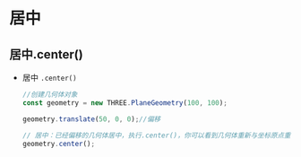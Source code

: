 # 居中

## 居中.center()

+ 居中 `.center()`

  ```js
  //创建几何体对象
  const geometry = new THREE.PlaneGeometry(100, 100);

  geometry.translate(50, 0, 0);//偏移

  // 居中：已经偏移的几何体居中，执行.center()，你可以看到几何体重新与坐标原点重合
  geometry.center();
  ```
